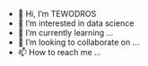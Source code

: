 - 👋 Hi, I’m TEWODROS
- 👀 I’m interested in data science 
- 🌱 I’m currently learning ...
- 💞️ I’m looking to collaborate on ...
- 📫 How to reach me ...

<!---
TTEWODROS/TTEWODROS is a ✨ special ✨ repository because its `README.md` (this file) appears on your GitHub profile.
You can click the Preview link to take a look at your changes.
--->
